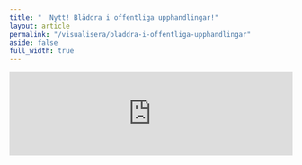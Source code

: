 ```yaml
---
title: "  Nytt! Bläddra i offentliga upphandlingar!"
layout: article
permalink: "/visualisera/bladdra-i-offentliga-upphandlingar"
aside: false
full_width: true
---
```

<script src="https://bi.openup.okfn.se/app/iframeResizer.js"></script>
<div class='visualise'>
    <iframe
        src="https://bi.openup.okfn.se/public/dashboard/ca4798f3-1bf2-4181-8b4c-bfe9e666712d"
        frameborder="0"
        width="100%"
        allowtransparency
        onload="iFrameResize({}, this)"
    ></iframe>
</div>
